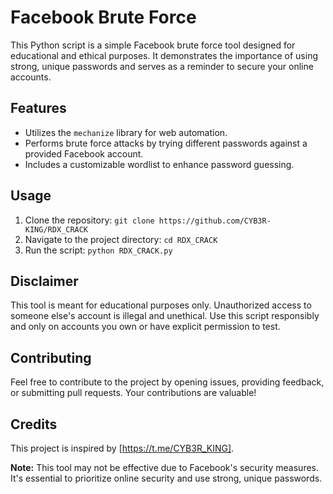# Facebook Brute Force

This Python script is a simple Facebook brute force tool designed for educational and ethical purposes. It demonstrates the importance of using strong, unique passwords and serves as a reminder to secure your online accounts.

## Features

- Utilizes the `mechanize` library for web automation.
- Performs brute force attacks by trying different passwords against a provided Facebook account.
- Includes a customizable wordlist to enhance password guessing.

## Usage

1. Clone the repository: `git clone https://github.com/CYB3R-KING/RDX_CRACK`
2. Navigate to the project directory: `cd RDX_CRACK`
3. Run the script: `python RDX_CRACK.py`

## Disclaimer

This tool is meant for educational purposes only. Unauthorized access to someone else's account is illegal and unethical. Use this script responsibly and only on accounts you own or have explicit permission to test.

## Contributing

Feel free to contribute to the project by opening issues, providing feedback, or submitting pull requests. Your contributions are valuable!

## Credits

This project is inspired by [https://t.me/CYB3R_KING].

**Note:** This tool may not be effective due to Facebook's security measures. It's essential to prioritize online security and use strong, unique passwords.

 
